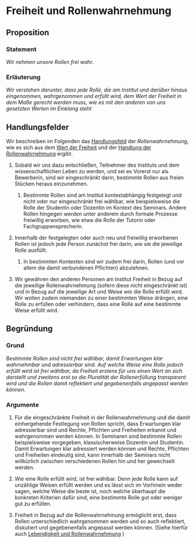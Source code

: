 <!---
   NAME - The NAME of this project is:
ethos

  FILE - The FILENAME of the current file is:
/v2a3.md

  CREATION - This project was CREATED on:
2017-01-28-16:15:00 UTC

  MODIFICATION - This project was last MODIFIED on:
2017-01-28-16:15:00 UTC

  VERSION - The current VERSION of this project is:
<git-commit-hash>-2017-01-28-16:15:00 UTC

  CREATOR(S) - This project was CREATED by:
Michael Czechowski, Martin Maga

  CONTACT - You can CONTACT the creator(s) or developer(s) of this project at:
E-Mail: mail@martinmaga.de

  COPYRIGHT - The COPYRIGHT holder of this project is:
COPYRIGHT (c) 2016 Martin Maga

  LICENSE - This project is LICENSED under the following license:
Martin Maga 2016 CC BY-SA 4.0 https://creativecommons.org

  SUBFILE – This is a SUBFILE! For more INFORMATION on this project go to:
/README.md
--->

# Freiheit und Rollenwahrnehmung
## Proposition
### Statement
*Wir nehmen unsere Rollen frei wahr.*

### Erläuterung
*Wir verstehen darunter, dass jede Rolle, die am Institut und darüber hinaus eingenommen, wahrgenommen und erfüllt wird, dem Wert der Freiheit in dem Maße gerecht werden muss, wie es mit den anderen von uns gesetzten Werten im Einklang steht*

## Handlungsfelder
Wir beschreiben im Folgenden das [Handlungsfeld](../synopsis/overview.md) der *Rollenwahrnehmung*, wie es sich aus dem [Wert der Freiheit](../values/v2_teach.md) und der [Handlung der Rollenwahrnehmung](../actions/a3_roles.md) ergibt.

1. Sobald wir uns dazu entschließen, Teilnehmer des Instituts und dem wissenschaftlichen Leben zu werden, und sei es Vorerst nur als Bewerberin, sind wir eingeschränkt darin, bestimmte Rollen aus freien Stücken heraus einzunehmen.

    1. Bestimmte Rollen sind am Institut kontextabhängig festgelegt und nicht oder nur eingeschränkt frei wählbar, wie beispielsweise die Rolle der Studentin oder Dozentin im Kontext des Seminars.
    Andere Rollen hingegen werden unter anderem durch formale Prozesse freiwillig erworben, wie etwa die Rolle der Tutorin oder Fachgruppensprecherin.

2. Innerhalb der festgelegten oder auch neu und freiwillig erworbenen Rollen ist jedoch jede Person zunächst frei darin, *wie* sie die jeweilige Rolle ausfüllt.

    1. In bestimmten Kontexten sind wir zudem frei darin, Rollen (und vor allem die damit verbundenen Pflichten) abzulehnen.

3. Wir gewähren den anderen Personen am Institut Freiheit in Bezug auf die jeweilige Rollenwahrnehmung (sofern diese nicht eingeschränkt ist) und in Bezug auf die jeweilige Art und Weise *wie* die Rolle erfüllt wird.
Wir wollen zudem niemanden zu einer bestimmten Weise drängen, eine Rolle zu erfüllen oder verhindern, dass eine Rolle auf eine bestimmte Weise erfüllt wird.

## Begründung
### Grund
*Bestimmte Rollen sind nicht frei wählbar, damit Erwartungen klar wahrnehmbar und adressierbar sind. Auf welche Weise eine Rolle jedoch erfüllt wird ist frei wählbar, da Freiheit erstens für uns einen Wert an sich darstellt und zweitens erst so die Pluralität der Rollenerfüllung transparent wird und die Rollen damit reflektiert und gegebenenfalls angepasst werden können.*

### Argumente
1. Für die eingeschränkte Freiheit in der Rollenwahrnehmung und die damit einhergehende Festlegung von Rollen spricht, dass Erwartungen klar adressierbar sind und Rechte, Pflichten und Freiheiten erkannt und wahrgenommen werden können.
In Seminaren sind bestimmte Rollen beispielsweise vorgegeben, klassischerweise Dozentin und Studentin. Damit Erwartungen klar adressiert werden können und Rechte, Pflichten und Freiheiten eindeutig sind, kann innerhalb der Seminars nicht willkürlich zwischen verschiedenen Rollen hin und her gewechselt werden.

2.  *Wie*  eine Rolle erfüllt wird, ist frei wählbar. Denn jede Rolle kann auf unzählige Weisen erfüllt werden und es lässt sich im Vorhinein weder sagen, welche Weise die beste ist, noch welche überhaupt die konkreten Kriterien dafür sind, eine bestimmte Rolle gut oder weniger gut zu erfüllen.

3. Freiheit in Bezug auf die Rollenwahrnehmung ermöglicht erst, dass Rollen unterschiedlich wahrgenommen werden und so auch reflektiert, diskutiert und gegebenenfalls angepasst werden können. (Siehe hierfür auch [Lebendigkeit und Rollenwahrnehmung](../fields/v3a3.md) )
